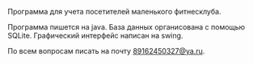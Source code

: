 Программа для учета посетителей маленького фитнесклуба.

Программа пишется на java.
База данных органисована с помощью SQLite.
Графический интерфейс написан на swing.

По всем вопросам писать на почту 89162450327@ya.ru.
